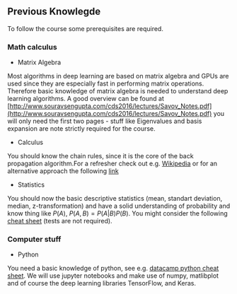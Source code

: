 ## Previous Knowlegde

To follow the course some prerequisites are required. 


### Math calculus

* Matrix Algebra 

Most algorithms in deep learning are based on matrix algebra and GPUs are used since they are especially fast in performing matrix operations. Therefore basic knowledge of matrix algebra is needed to understand deep learning algorithms.  A good overview can be found at [http://www.souravsengupta.com/cds2016/lectures/Savov_Notes.pdf](http://www.souravsengupta.com/cds2016/lectures/Savov_Notes.pdf) you will only need the first two pages - stuff like Eigenvalues and basis expansion are note strictly required for the course.

* Calculus

You should know the chain rules, since it is the core of the back propagation algorithm.For a refresher check out e.g. [Wikipedia](https://en.wikipedia.org/wiki/Chain_rule) or for an alternative approach the following [link](https://betterexplained.com/articles/derivatives-product-power-chain/)

* Statistics

You should now the basic descriptive statistics (mean, standart deviation, median, z-transformation) and have a solid understanding of probability and know thing like $P(A)$, $P(A,B) = P(A|B) P(B)$. You might consider the following [cheat sheet](http://web.mit.edu/~csvoss/Public/usabo/stats_handout.pdf) (tests are not required). 

### Computer stuff

* Python

You need a basic knowledge of python, see e.g. [datacamp python cheat sheet](https://s3.amazonaws.com/assets.datacamp.com/blog_assets/PythonForDataScience.pdf). We will use jupyter notebooks and make use of numpy, matlibplot and of course the deep learning libraries TensorFlow, and Keras.


